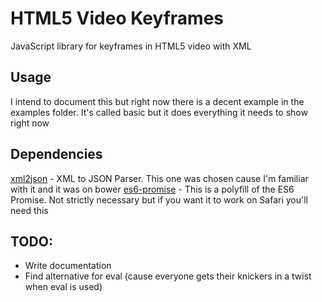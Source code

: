 # HTML5 Video Keyframes

JavaScript library for keyframes in HTML5 video with XML

## Usage

I intend to document this but right now there is a decent example in the examples folder. 
It's called basic but it does everything it needs to show right now

## Dependencies

[xml2json](https://github.com/ron-liu/xml2json) - XML to JSON Parser. This one was chosen cause I'm familiar with it and it was on bower 
[es6-promise](https://github.com/components/es6-promise) - This is a polyfill of the ES6 Promise. Not strictly necessary but if you want it to work on Safari you'll need this

## TODO:

* Write documentation
* Find alternative for eval (cause everyone gets their knickers in a twist when eval is used)